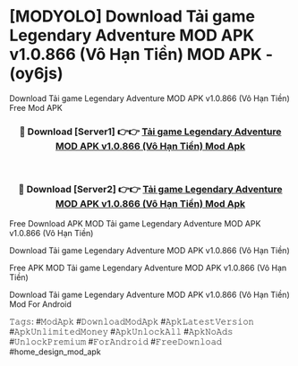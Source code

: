 # [MODYOLO] Download Tải game Legendary Adventure MOD APK v1.0.866 (Vô Hạn Tiền) MOD APK - (oy6js)
Download Tải game Legendary Adventure MOD APK v1.0.866 (Vô Hạn Tiền) Free Mod APK

<div align="center">
<h3>🔴 Download [Server1] 👉👉 <a href="https://apk-comot.site?title=Tải_game_Legendary_Adventure_MOD_APK_v1.0.866_(Vô_Hạn_Tiền)">Tải game Legendary Adventure MOD APK v1.0.866 (Vô Hạn Tiền) Mod Apk</a></h3><br>

<h3>🔴 Download [Server2] 👉👉 <a href="https://apk-comot.site?title=Tải_game_Legendary_Adventure_MOD_APK_v1.0.866_(Vô_Hạn_Tiền)">Tải game Legendary Adventure MOD APK v1.0.866 (Vô Hạn Tiền) Mod Apk</a></h3>
</div>


Free Download APK MOD Tải game Legendary Adventure MOD APK v1.0.866 (Vô Hạn Tiền)

Download Tải game Legendary Adventure MOD APK v1.0.866 (Vô Hạn Tiền) 

Free APK MOD Tải game Legendary Adventure MOD APK v1.0.866 (Vô Hạn Tiền) 

Download Tải game Legendary Adventure MOD APK v1.0.866 (Vô Hạn Tiền) Mod For Android

𝚃𝚊𝚐𝚜: #𝙼𝚘𝚍𝙰𝚙𝚔 #𝙳𝚘𝚠𝚗𝚕𝚘𝚊𝚍𝙼𝚘𝚍𝙰𝚙𝚔 #𝙰𝚙𝚔𝙻𝚊𝚝𝚎𝚜𝚝𝚅𝚎𝚛𝚜𝚒𝚘𝚗 #𝙰𝚙𝚔𝚄𝚗𝚕𝚒𝚖𝚒𝚝𝚎𝚍𝙼𝚘𝚗𝚎𝚢 #𝙰𝚙𝚔𝚄𝚗𝚕𝚘𝚌𝚔𝙰𝚕𝚕 #𝙰𝚙𝚔𝙽𝚘𝙰𝚍𝚜 #𝚄𝚗𝚕𝚘𝚌𝚔𝙿𝚛𝚎𝚖𝚒𝚞𝚖 #𝙵𝚘𝚛𝙰𝚗𝚍𝚛𝚘𝚒𝚍 #𝙵𝚛𝚎𝚎𝙳𝚘𝚠𝚗𝚕𝚘𝚊𝚍 #home_design_mod_apk